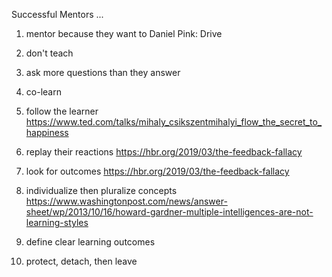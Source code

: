 
Successful Mentors ...

1) mentor because they want to
Daniel Pink: Drive

2) don't teach
3) ask more questions than they answer
4) co-learn
5) follow the learner
https://www.ted.com/talks/mihaly_csikszentmihalyi_flow_the_secret_to_happiness

6) replay their reactions
https://hbr.org/2019/03/the-feedback-fallacy
7) look for outcomes
https://hbr.org/2019/03/the-feedback-fallacy
8) individualize then pluralize concepts
https://www.washingtonpost.com/news/answer-sheet/wp/2013/10/16/howard-gardner-multiple-intelligences-are-not-learning-styles
9) define clear learning outcomes
10) protect, detach, then leave
